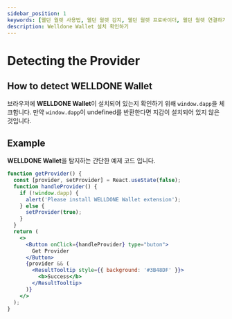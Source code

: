 ```yaml
---
sidebar_position: 1
keywords: [웰던 월렛 사용법, 웰던 월렛 감지, 웰던 월렛 프로바이더, 웰던 월렛 연결하기]
description: Welldone Wallet 설치 확인하기
---
```


# Detecting the Provider

## How to detect WELLDONE Wallet

브라우저에 **WELLDONE Wallet**이 설치되어 있는지 확인하기 위해 `window.dapp`을 체크합니다. 만약 `window.dapp`이 undefined를 반환한다면 지갑이 설치되어 있지 않은 것입니다.

## Example

**WELLDONE Wallet**을 탐지하는 간단한 예제 코드 입니다.

```jsx live
function getProvider() {
  const [provider, setProvider] = React.useState(false);
  function handleProvider() {
    if (!window.dapp) {
      alert('Please install WELLDONE Wallet extension');
    } else {
      setProvider(true);
    }
  }
  return (
    <>
      <Button onClick={handleProvider} type="buton">
        Get Provider
      </Button>
      {provider && (
        <ResultTooltip style={{ background: '#3B48DF' }}>
          <b>Success</b>
        </ResultTooltip>
      )}
    </>
  );
}
```
